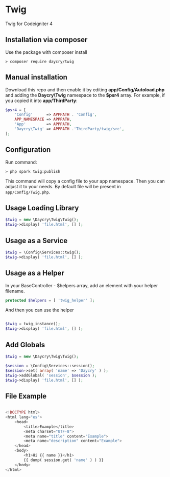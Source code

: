 # Twig

Twig for Codeigniter 4

## Installation via composer

Use the package with composer install

	> composer require daycry/twig

## Manual installation

Download this repo and then enable it by editing **app/Config/Autoload.php** and adding the **Daycry\Twig**
namespace to the **$psr4** array. For example, if you copied it into **app/ThirdParty**:

```php
$psr4 = [
    'Config'      => APPPATH . 'Config',
    APP_NAMESPACE => APPPATH,
    'App'         => APPPATH,
    'Daycry\Twig' => APPPATH .'ThirdParty/twig/src',
];
```

## Configuration

Run command:

	> php spark twig:publish

This command will copy a config file to your app namespace.
Then you can adjust it to your needs. By default file will be present in `app/Config/Twig.php`.


## Usage Loading Library

```php
$twig = new \Daycry\Twig\Twig();
$twig->display( 'file.html', [] );

```

## Usage as a Service

```php
$twig = \Config\Services::twig();
$twig->display( 'file.html', [] );

```

## Usage as a Helper

In your BaseController - $helpers array, add an element with your helper filename.

```php
protected $helpers = [ 'twig_helper' ];

```

And then you can use the helper

```php

$twig = twig_instance();
$twig->display( 'file.html', [] );

```

## Add Globals

```php
$twig = new \Daycry\Twig\Twig();

$session = \Config\Services::session();
$session->set( array( 'name' => 'Daycry' ) );
$twig->addGlobal( 'session', $session );
$twig->display( 'file.html', [] );

```

## File Example

```php

<!DOCTYPE html>
<html lang="es">  
    <head>    
        <title>Example</title>    
        <meta charset="UTF-8">
        <meta name="title" content="Example">
        <meta name="description" content="Example">   
    </head>  
    <body>
        <h1>Hi {{ name }}</h1>
        {{ dump( session.get( 'name' ) ) }}
    </body>  
</html>

```
